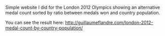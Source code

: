 Simple website I did for the London 2012 Olympics showing an alternative medal count sorted by ratio between medals won and country population.

You can see the result here: http://guillaumeflandre.com/london-2012-medal-count-by-country-population/
